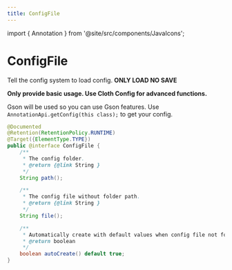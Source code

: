 ```yaml
---
title: ConfigFile
---
```


import { Annotation } from '@site/src/components/JavaIcons';

# ConfigFile <Annotation/>

Tell the config system to load config. **ONLY LOAD NO SAVE**

**Only provide basic usage. Use Cloth Config for advanced functions.**

Gson will be used so you can use Gson features.
Use `AnnotationApi.getConfig(this class);` to get your config.

```java
@Documented
@Retention(RetentionPolicy.RUNTIME)
@Target({ElementType.TYPE})
public @interface ConfigFile {
    /**
     * The config folder.
     * @return {@link String }
     */
    String path();

    /**
     * The config file without folder path.
     * @return {@link String }
     */
    String file();

    /**
     * Automatically create with default values when config file not found.
     * @return boolean
     */
    boolean autoCreate() default true;
}
```